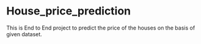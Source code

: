 # House_price_prediction
This is End to End project to predict the price of the houses on the basis of given dataset. 
